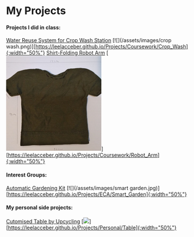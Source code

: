 # My Projects

#### Projects I did in class:
[Water Reuse System for Crop Wash Station](https://leelacceber.github.io/Projects/Coursework/Crop_Wash)
[![](/assets/images/crop wash.png)][https://leelacceber.github.io/Projects/Coursework/Crop_Wash]{:width="50%"}
[Shirt-Folding Robot Arm](https://leelacceber.github.io/Projects/Coursework/Robot_Arm)
[![](/assets/images/shirt.png)][https://leelacceber.github.io/Projects/Coursework/Robot_Arm]{:width="50%"}

#### Interest Groups:
[Automatic Gardening Kit](https://leelacceber.github.io/Projects/ECA/Smart_Garden)
[![](/assets/images/smart garden.jpg)][https://leelacceber.github.io/Projects/ECA/Smart_Garden]{:width="50%"}

#### My personal side projects:
[Cutomised Table by Upcycling](https://leelacceber.github.io/Projects/Personal/Table)
[![](/assets/images/table.jpg)][https://leelacceber.github.io/Projects/Personal/Table]{:width="50%"}
